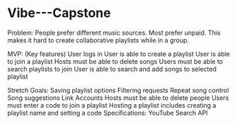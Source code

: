 # Vibe---Capstone

Problem: 
People prefer different music sources.  Most prefer unpaid.  This makes it hard to create collaborative playlists while in a group.

MVP: (Key features) 
User logs in
User is able to create a playlist
User is able to join a playlist
Hosts must be able to delete songs
Users must be able to search playlists to join
User is able to search and add songs to selected playlist

Stretch Goals:
Saving playlist options
Filtering requests
Repeat song control
Song suggestions
Link Accounts
Hosts must be able to delete people
Users must enter a code to join a playlist
Hosting a playlist includes creating a playlist name and setting a code
Specifications: 
YouTube Search API

